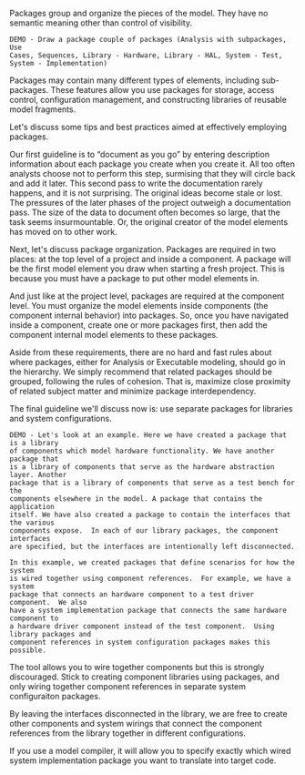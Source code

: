 Packages group and organize the pieces of the model. They have no semantic 
meaning other than control of visibility. 

```
DEMO - Draw a package couple of packages (Analysis with subpackages, Use 
Cases, Sequences, Library - Hardware, Library - HAL, System - Test, 
System - Implementation)
```

Packages may contain many different types of elements, including sub-
packages.  These features allow you use packages for storage, access control, 
configuration management, and constructing libraries of reusable model 
fragments. 

Let's discuss some tips and best practices aimed at effectively employing
packages.

Our first guideline is to “document as you go” by entering description
information about each package you create when you create it. All too often 
analysts choose not to perform this step, surmising that they will circle 
back and add it later. This second pass to write the documentation rarely 
happens, and it is not surprising. The original ideas become stale or lost. 
The pressures of the later phases of the project outweigh a documentation 
pass. The size of the data to document often becomes so large, that the task seems 
insurmountable. Or, the original creator of the model elements has moved 
on to other work. 

Next, let's discuss package organization. Packages are required in two places: 
at the top level of a project and inside a component. A package will be the 
first model element you draw when starting a fresh project. This is because 
you must have a package to put other model elements in.  

And just like at the project level, packages are required at the component 
level.  You must organize the model elements inside components (the component 
internal behavior) into packages.  So, once you have navigated inside a 
component, create one or more packages first, then add the component internal model 
elements to these packages.

Aside from these requirements, there are no hard and fast rules 
about where packages, either for Analysis or Executable modeling, should 
go in the hierarchy. We simply recommend that related packages should 
be grouped, following the rules of cohesion. That is, maximize close proximity 
of related subject matter and minimize package interdependency.

The final guideline we'll discuss now is: use separate packages for libraries 
and system configurations.

```
DEMO - Let's look at an example. Here we have created a package that is a library 
of components which model hardware functionality. We have another package that 
is a library of components that serve as the hardware abstraction layer. Another 
package that is a library of components that serve as a test bench for the 
components elsewhere in the model. A package that contains the application 
itself. We have also created a package to contain the interfaces that the various 
components expose.  In each of our library packages, the component interfaces 
are specified, but the interfaces are intentionally left disconnected.

In this example, we created packages that define scenarios for how the system 
is wired together using component references.  For example, we have a system
package that connects an hardware component to a test driver component.  We also 
have a system implementation package that connects the same hardware component to
a hardware driver component instead of the test component.  Using library packages and 
component references in system configuration packages makes this possible.
```

The tool allows you to wire together components but this is strongly discouraged. Stick 
to creating component libraries using packages, and only wiring together component 
references in separate system configuraiton packages.

By leaving the interfaces disconnected in the library, we are free to create 
other components and system wirings that connect the component references from 
the library together in different configurations.

If you use a model compiler, it will allow you to specify exactly which wired system
implementation package you want to translate into target code.
